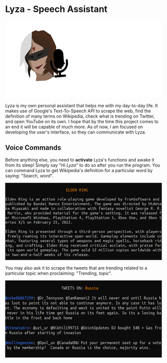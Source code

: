 # Lyza - Speech Assistant
<img src="image/lyza-full-logo.png" width="560" height="248">

Lyza is my own personal assistant that helps me with my day-to-day life. It makes use of Google's Text-To-Speech API to scrape the web, find the definition of many terms on Wikipedia, check what is trending on Twitter, and open YouTube on its own. I hope that by the time this project comes to an end it will be capable of much more.
As of now, I am focused on developing the user's interface, so they can communicate with Lyza.

## Voice Commands

Before anything else, you need to **activate** Lyza's functions and awake it from its sleep! Simply say "*Hi Lyza*" to do so after you run the program.
You can command Lyza to get Wikipedia's definition for a particular word by saying: "Search, *word*".

<img src="image/lyza-wikipedia.png" width="560" height="248">

You may also ask it to scrape the tweets that are trending related to a particular topic when proclaiming: "Trending, *topic*".

<img src="image/lyza-twitter.png" width="560" height="248">

